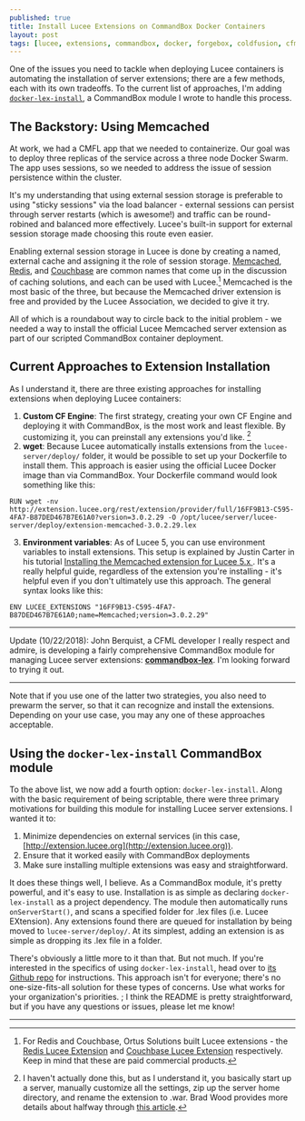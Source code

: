 ```yaml
---
published: true
title: Install Lucee Extensions on CommandBox Docker Containers
layout: post
tags: [lucee, extensions, commandbox, docker, forgebox, coldfusion, cfml]
---
```

One of the issues you need to tackle when deploying Lucee containers is automating the installation of server extensions; there are a few methods, each with its own tradeoffs. To the current list of approaches, I'm adding [`docker-lex-install`](https://github.com/mjclemente/docker-lex-install), a CommandBox module I wrote to handle this process.
<!--more-->

## The Backstory: Using Memcached
At work, we had a CMFL app that we needed to containerize. Our goal was to deploy three replicas of the service across a three node Docker Swarm. The app uses sessions, so we needed to address the issue of session persistence within the cluster.

It's my understanding that using external session storage is preferable to using "sticky sessions" via the load balancer - external sessions can persist through server restarts (which is awesome!) and traffic can be round-robined and balanced more effectively. Lucee's built-in support for external session storage made choosing this route even easier.

Enabling external session storage in Lucee is done by creating a named, external cache and assigning it the role of session storage. [Memcached](https://www.memcached.org/), [Redis](https://redis.io/), and [Couchbase](https://www.couchbase.com/) are common names that come up in the discussion of caching solutions, and each can be used with Lucee.[^1] Memcached is the most basic of the three, but because the Memcached driver extension is free and provided by the Lucee Association, we decided to give it try.

All of which is a roundabout way to circle back to the initial problem - we needed a way to install the official Lucee Memcached server extension as part of our scripted CommandBox container deployment.

## Current Approaches to Extension Installation

As I understand it, there are three existing approaches for installing extensions when deploying Lucee containers:

1. __Custom CF Engine__: The first strategy, creating your own CF Engine and deploying it with CommandBox, is the most work and least flexible. By customizing it, you can preinstall any extensions you'd like. [^2]
2. __wget__: Because Lucee automatically installs extensions from the `lucee-server/deploy/` folder, it would be possible to set up your Dockerfile to install them. This approach is easier using the official Lucee Docker image than via CommandBox. Your Dockerfile command would look something like this:
```text
RUN wget -nv http://extension.lucee.org/rest/extension/provider/full/16FF9B13-C595-4FA7-B87DED467B7E61A0?version=3.0.2.29 -O /opt/lucee/server/lucee-server/deploy/extension-memcached-3.0.2.29.lex
```
3. __Environment variables__: As of Lucee 5, you can use environment variables to install extensions. This setup is explained by Justin Carter in his tutorial [
Installing the Memcached extension for Lucee 5.x ](https://labs.daemon.com.au/t/installing-the-memcached-extension-for-lucee-5-x/319). It's a really helpful guide, regardless of the extension you're installing - it's helpful even if you don't ultimately use this approach. The general syntax looks like this:
```text
ENV LUCEE_EXTENSIONS "16FF9B13-C595-4FA7-B87DED467B7E61A0;name=Memcached;version=3.0.2.29"
```

___
Update (10/22/2018): John Berquist, a CFML developer I really respect and admire, is developing a fairly comprehensive CommandBox module for managing Lucee server extensions: **[commandbox-lex](https://github.com/jcberquist/commandbox-lex)**. I'm looking forward to trying it out.

___

Note that if you use one of the latter two strategies, you also need to prewarm the server, so that it can recognize and install the extensions. Depending on your use case, you may any one of these approaches acceptable.

## Using the `docker-lex-install` CommandBox module
To the above list, we now add a fourth option: `docker-lex-install`. Along with the basic requirement of being scriptable, there were three primary motivations for building this module for installing Lucee server extensions. I wanted it to:

1. Minimize dependencies on external services (in this case, [http://extension.lucee.org](http://extension.lucee.org)).
2. Ensure that it worked easily with CommandBox deployments
3. Make sure installing multiple extensions was easy and straightforward.

It does these things well, I believe. As a CommandBox module, it's pretty powerful, and it's easy to use. Installation is as simple as declaring `docker-lex-install` as a project dependency. The module then automatically runs `onServerStart()`, and scans a specified folder for .lex files (i.e. Lucee EXtension). Any extensions found there are queued for installation by being moved to `lucee-server/deploy/`. At its simplest, adding an extension is as simple as dropping its .lex file in a folder.

There's obviously a little more to it than that. But not much. If you're interested in the specifics of using `docker-lex-install`, head over to [its Github repo](https://github.com/mjclemente/docker-lex-install) for instructions. This approach isn't for everyone; there's no one-size-fits-all solution for these types of concerns. Use what works for your organization's priorities. ; I think the README is pretty straightforward, but if you have any questions or issues, please let me know!

___
[^1]:For Redis and Couchbase, Ortus Solutions built Lucee extensions - the [Redis Lucee Extension](https://www.ortussolutions.com/products/redis-lucee) and [Couchbase Lucee Extension](https://www.ortussolutions.com/products/couchbase-lucee) respectively. Keep in mind that these are paid commercial products.
[^2]:I haven't actually done this, but as I understand it, you basically start up a server, manually customize all the settings, zip up the server home directory, and rename the extension to .war. Brad Wood provides more details about halfway through [this article](https://www.ortussolutions.com/blog/configuring-your-commandbox-servers-on-first-start).